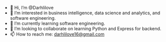 - 👋 Hi, I’m @Darhlilove
- 👀 I’m interested in business intelligence, data science and analytics, and software engineering.
- 🌱 I’m currently learning software engineering.
- 💞️ I’m looking to collaborate on learning Python and Express for backend.
- 📫 How to reach me: darhlilove16@gmail.com

<!---
Darhlilove/Darhlilove is a ✨ special ✨ repository because its `README.md` (this file) appears on your GitHub profile.
You can click the Preview link to take a look at your changes.
--->
